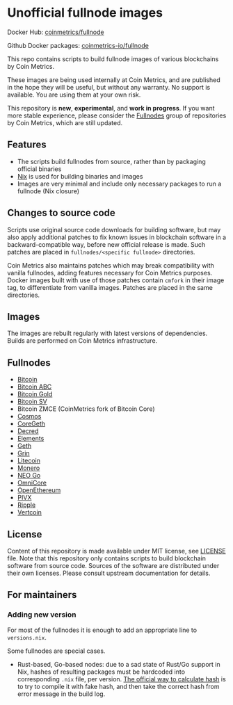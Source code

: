 # Unofficial fullnode images

Docker Hub: [coinmetrics/fullnode](https://hub.docker.com/r/coinmetrics/fullnode)

Github Docker packages: [coinmetrics-io/fullnode](https://github.com/coinmetrics-io/fullnode/packages)

This repo contains scripts to build fullnode images of various blockchains by Coin Metrics.

These images are being used internally at Coin Metrics, and are published in the hope they will be useful, but without any warranty.
No support is available. You are using them at your own risk.

This repository is **new**, **experimental**, and **work in progress**. If you want more stable experience, please consider the [Fullnodes](https://gitlab.com/coinmetrics/fullnodes) group of repositories by Coin Metrics, which are still updated.

## Features

* The scripts build fullnodes from source, rather than by packaging official binaries
* [Nix](https://nixos.org/nix/) is used for building binaries and images
* Images are very minimal and include only necessary packages to run a fullnode (Nix closure)

## Changes to source code

Scripts use original source code downloads for building software, but may also apply additional patches to fix known issues in blockchain software in a backward-compatible way, before new official release is made.
Such patches are placed in `fullnodes/<specific fullnode>` directories.

Coin Metrics also maintains patches which may break compatibility with vanilla fullnodes, adding features necessary for Coin Metrics purposes. Docker images built with use of those patches contain `cmfork` in their image tag, to differentiate from vanilla images. Patches are placed in the same directories.

## Images

The images are rebuilt regularly with latest versions of dependencies. Builds are performed on Coin Metrics infrastructure.

## Fullnodes

* [Bitcoin](https://bitcoincore.org/)
* [Bitcoin ABC](https://github.com/Bitcoin-ABC/bitcoin-abc)
* [Bitcoin Gold](https://github.com/BTCGPU/BTCGPU)
* [Bitcoin SV](https://bitcoinsv.io/)
* Bitcoin ZMCE (CoinMetrics fork of Bitcoin Core)
* [Cosmos](https://github.com/cosmos/gaia)
* [CoreGeth](https://github.com/etclabscore/core-geth)
* [Decred](https://github.com/decred/dcrd)
* [Elements](https://github.com/ElementsProject/elements)
* [Geth](https://github.com/ethereum/go-ethereum)
* [Grin](https://github.com/mimblewimble/grin)
* [Litecoin](https://github.com/litecoin-project/litecoin)
* [Monero](https://github.com/monero-project/monero)
* [NEO Go](https://github.com/nspcc-dev/neo-go)
* [OmniCore](https://github.com/OmniLayer/omnicore)
* [OpenEthereum](https://github.com/openethereum/openethereum)
* [PIVX](https://github.com/PIVX-Project/PIVX)
* [Ripple](https://github.com/ripple/rippled)
* [Vertcoin](https://github.com/vertcoin-project/vertcoin-core)

## License

Content of this repository is made available under MIT license, see [LICENSE](LICENSE) file.
Note that this repository only contains scripts to build blockchain software from source code.
Sources of the software are distributed under their own licenses.
Please consult upstream documentation for details.

## For maintainers

### Adding new version

For most of the fullnodes it is enough to add an appropriate line to `versions.nix`.

Some fullnodes are special cases.

* Rust-based, Go-based nodes: due to a sad state of Rust/Go support in Nix, hashes of resulting packages must be hardcoded into corresponding `.nix` file, per version. [The official way to calculate hash](https://nixos.org/nixpkgs/manual/#compiling-rust-applications-with-cargo) is to try to compile it with fake hash, and then take the correct hash from error message in the build log.
